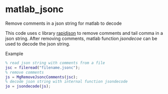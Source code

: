 # matlab_jsonc
Remove comments in a json string for matlab to decode

This code uses c library [rapidjson](https://github.com/Tencent/rapidjson) to remove comments and tail comma in a json string. After removing comments, matlab function *jsondecoe* can be used to decode the json string.

Example
```matlab
% read json string with comments from a file
jsc = fileread("filename.jsonc");
% remove comments
js = MgRemoveJsoncComments(jsc);
% decode json string with internal function jsondecode
jo = jsondecode(js);
```
